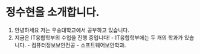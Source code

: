 # 정수현을 소개합니다.
  1. 안녕하세요 저는 우송대학교에서 공부하고 있습니다.
  2. 지금은 IT융합학부의 수업을 진행 중입니다!
    - IT융합학부에는 두 개의 학과가 있습니다.
    - 컴퓨터정보보안전공
    - 소프트웨어보안학과.
